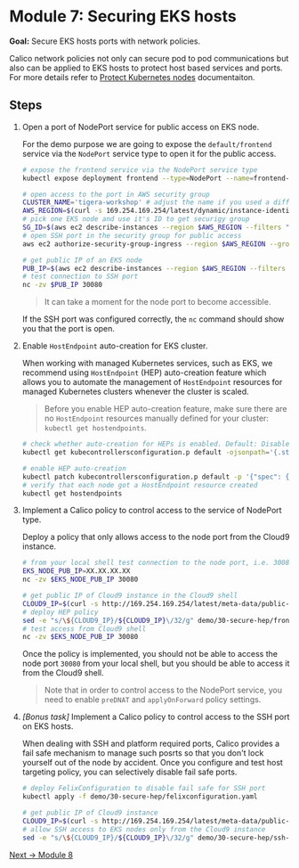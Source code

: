 # Module 7: Securing EKS hosts

**Goal:** Secure EKS hosts ports with network policies.

Calico network policies not only can secure pod to pod communications but also can be applied to EKS hosts to protect host based services and ports. For more details refer to [Protect Kubernetes nodes](https://docs.tigera.io/security/kubernetes-nodes) documentaiton.

## Steps

1. Open a port of NodePort service for public access on EKS node.

    For the demo purpose we are going to expose the `default/frontend` service via the `NodePort` service type to open it for the public access.

    ```bash
    # expose the frontend service via the NodePort service type
    kubectl expose deployment frontend --type=NodePort --name=frontend-nodeport --overrides='{"apiVersion":"v1","spec":{"ports":[{"nodePort":30080,"port":80,"targetPort":8080}]}}'

    # open access to the port in AWS security group
    CLUSTER_NAME='tigera-workshop' # adjust the name if you used a different name for your EKS cluster
    AWS_REGION=$(curl -s 169.254.169.254/latest/dynamic/instance-identity/document | jq -r '.region')
    # pick one EKS node and use it's ID to get securigy group
    SG_ID=$(aws ec2 describe-instances --region $AWS_REGION --filters "Name=tag:Name,Values=$CLUSTER_NAME*" "Name=instance-state-name,Values=running" --query 'Reservations[0].Instances[*].NetworkInterfaces[0].Groups[0].GroupId' --output text --output text)
    # open SSH port in the security group for public access
    aws ec2 authorize-security-group-ingress --region $AWS_REGION --group-id $SG_ID --protocol tcp --port 30080 --cidr 0.0.0.0/0

    # get public IP of an EKS node
    PUB_IP=$(aws ec2 describe-instances --region $AWS_REGION --filters "Name=tag:Name,Values=$CLUSTER_NAME*" "Name=instance-state-name,Values=running" --query 'Reservations[0].Instances[0].PublicIpAddress' --output text --output text)
    # test connection to SSH port
    nc -zv $PUB_IP 30080
    ```

    >It can take a moment for the node port to become accessible.

    If the SSH port was configured correctly, the `nc` command should show you that the port is open.

2. Enable `HostEndpoint` auto-creation for EKS cluster.

    When working with managed Kubernetes services, such as EKS, we recommend using `HostEndpoint` (HEP) auto-creation feature which allows you to automate the management of `HostEndpoint` resources for managed Kubernetes clusters whenever the cluster is scaled.

    >Before you enable HEP auto-creation feature, make sure there are no `HostEndpoint` resources manually defined for your cluster: `kubectl get hostendpoints`.

    ```bash
    # check whether auto-creation for HEPs is enabled. Default: Disabled
    kubectl get kubecontrollersconfiguration.p default -ojsonpath='{.status.runningConfig.controllers.node.hostEndpoint.autoCreate}'

    # enable HEP auto-creation
    kubectl patch kubecontrollersconfiguration.p default -p '{"spec": {"controllers": {"node": {"hostEndpoint": {"autoCreate": "Enabled"}}}}}'
    # verify that each node got a HostEndpoint resource created
    kubectl get hostendpoints
    ```

3. Implement a Calico policy to control access to the service of NodePort type.

    Deploy a policy that only allows access to the node port from the Cloud9 instance.

    ```bash
    # from your local shell test connection to the node port, i.e. 30080, using netcat or telnet or other connectivity testing tool
    EKS_NODE_PUB_IP=XX.XX.XX.XX
    nc -zv $EKS_NODE_PUB_IP 30080

    # get public IP of Cloud9 instance in the Cloud9 shell
    CLOUD9_IP=$(curl -s http://169.254.169.254/latest/meta-data/public-ipv4)
    # deploy HEP policy
    sed -e "s/\${CLOUD9_IP}/${CLOUD9_IP}\/32/g" demo/30-secure-hep/frontend-nodeport-access.yaml | kubectl apply -f -
    # test access from Cloud9 shell
    nc -zv $EKS_NODE_PUB_IP 30080
    ```

    Once the policy is implemented, you should not be able to access the node port `30080` from your local shell, but you should be able to access it from the Cloud9 shell.

    >Note that in order to control access to the NodePort service, you need to enable `preDNAT` and `applyOnForward` policy settings.

4. *[Bonus task]* Implement a Calico policy to control access to the SSH port on EKS hosts.

    When dealing with SSH and platform required ports, Calico provides a fail safe mechanism to manage such posrts so that you don't lock yourself out of the node by accident. Once you configure and test host targeting policy, you can selectively disable fail safe ports.

    ```bash
    # deploy FelixConfiguration to disable fail safe for SSH port
    kubectl apply -f demo/30-secure-hep/felixconfiguration.yaml

    # get public IP of Cloud9 instance
    CLOUD9_IP=$(curl -s http://169.254.169.254/latest/meta-data/public-ipv4)
    # allow SSH access to EKS nodes only from the Cloud9 instance
    sed -e "s/\${CLOUD9_IP}/${CLOUD9_IP}\/32/g" demo/30-secure-hep/ssh-access.yaml | kubectl apply -f -
    ```

[Next -> Module 8](../modules/using-observability-tools.md)

